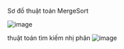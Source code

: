 Sơ đồ thuật toán MergeSort

![image](https://github.com/user-attachments/assets/360d8f05-a8f6-4187-9f68-aa5ef1b82a1b)

thuật toán tìm kiếm nhị phân
![image](https://github.com/user-attachments/assets/9ed29877-cf60-4a77-ba62-a1d45331b50f)
